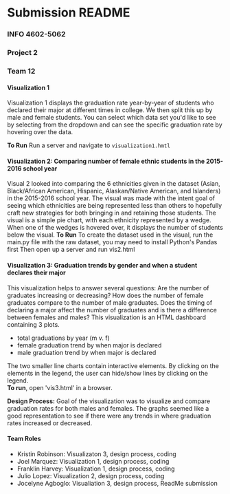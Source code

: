 # Submission README  
### INFO 4602-5062  
### Project 2 
### Team 12

#### Visualization 1  
Visualization 1 displays the graduation rate year-by-year of students who declared their major at different times in college. We then split this up by male and female students. You can select which data set you'd like to see by selecting from the dropdown and can see the specific graduation rate by hovering over the data. 

**To Run**
Run a server and navigate to `visualization1.hmtl`

#### Visualization 2: Comparing number of female ethnic students in the 2015-2016 school year 
Visual 2 looked into comparing the 6 ethnicities given in the dataset (Asian, Black/African American, Hispanic, Alaskan/Native
American, and Islanders) in the 2015-2016 school year. The visual was made with the intent goal of seeing which ethnicities are
being represented less than others to hopefully craft new strategies for both bringing in and retaining those students.
The visual is a simple pie chart, with each ethnicity represented by a wedge.
When one of the wedges is hovered over, it displays the number of students below the visual.
**To Run**
To create the dataset used in the visual, run the main.py file with the raw dataset, you may need to install Python's Pandas first
Then open up a server and run vis2.html

#### Visualization 3: Graduation trends by gender and when a student declares their major  
This visualization helps to answer several questions: Are the number of graduates 
increasing or decreasing? How does the number of female graduates compare to the number of male graduates. 
Does the timing of declaring a major affect the number of graduates and is there a difference between females and males? 
This visualization is an HTML dashboard containing 3 plots. 
* total graduations by year (m v. f)
* female graduation trend by when major is declared
* male graduation trend by when major is declared  

The two smaller line charts contain interactive elements. By clicking on the elements in the legend, the user can hide/show lines by clicking on the legend.  
**To run**, open 'vis3.html' in a browser.

**Design Process:** Goal of the visualization was to visualize and compare graduation rates for both males and females. The graphs seemed like a good representation to see if there were any trends in where graduation rates increased or decreased. 

#### Team Roles
* Kristin Robinson: Visualizaton 3, design process, coding
* Joel Marquez: Visualization 1, design process, coding
* Franklin Harvey: Visualization 1, design process, coding
* Julio Lopez: Visualization 2, design process, coding
* Jocelyne Agboglo: Visualiation 3, design process, ReadMe submission

